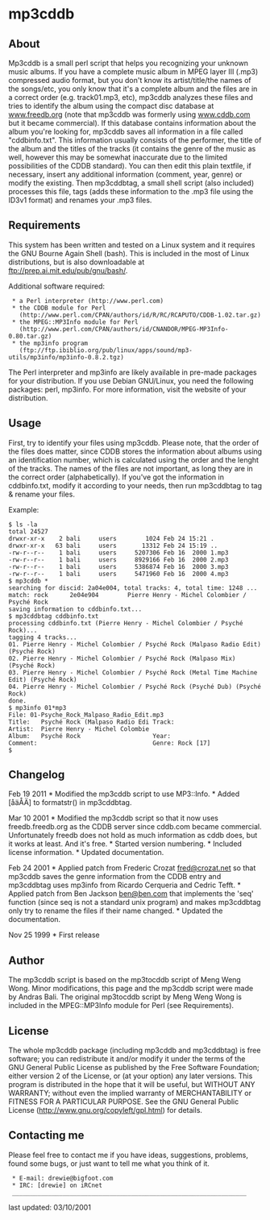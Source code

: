 
 # mp3cddb
   
## About
   Mp3cddb is a small perl script that helps you recognizing your unknown
   music albums. If you have a complete music album in MPEG layer III
   (.mp3) compressed audio format, but you don't know its
   artist/title/the names of the songs/etc, you only know that it's a
   complete album and the files are in a correct order (e.g. track01.mp3,
   etc), mp3cddb analyzes these files and tries to identify the album
   using the compact disc database at www.freedb.org (note that
   mp3cddb was formerly using www.cddb.com but it became commercial).
   If this database contains information about the album you're looking
   for, mp3cddb saves all information in a file called "cddbinfo.txt".
   This information usually consists of the performer, the title of the
   album and the titles of the tracks (it contains the genre of the music
   as well, however this may be somewhat inaccurate due to the limited
   possibilities of the CDDB standard). You can then edit this plain
   textfile, if necessary, insert any additional information (comment,
   year, genre) or modify the existing. Then mp3cddbtag, a small shell
   script (also included) processes this file, tags (adds these
   information to the .mp3 file using the ID3v1 format) and renames your
   .mp3 files.
   
## Requirements
   This system has been written and tested on a Linux system and it
   requires the GNU Bourne Again Shell (bash). This is included in the
   most of Linux distributions, but is also downloadable at
   ftp://prep.ai.mit.edu/pub/gnu/bash/.
   
   Additional software required:
   
     * a Perl interpreter (http://www.perl.com)
     * the CDDB module for Perl
       (http://www.perl.com/CPAN/authors/id/R/RC/RCAPUTO/CDDB-1.02.tar.gz)
     * the MPEG::MP3Info module for Perl
       (http://www.perl.com/CPAN/authors/id/CNANDOR/MPEG-MP3Info-0.80.tar.gz)
     * the mp3info program
       (ftp://ftp.ibiblio.org/pub/linux/apps/sound/mp3-utils/mp3info/mp3info-0.8.2.tgz)
       
   The Perl interpreter and mp3info are likely available in pre-made
   packages for your distribution. If you use Debian GNU/Linux, you need
   the following packages: perl, mp3info. For more information, visit the
   website of your distribution.
   
## Usage
   First, try to identify your files using mp3cddb. Please note, that the
   order of the files does matter, since CDDB stores the information
   about albums using an identification number, which is calculated using
   the order and the lenght of the tracks. The names of the files are not
   important, as long they are in the correct order (alphabetically). If
   you've got the information in cddbinfo.txt, modify it according to
   your needs, then run mp3cddbtag to tag & rename your files.
   
   Example:
   ```
   $ ls -la
   total 24527
   drwxr-xr-x    2 bali     users        1024 Feb 24 15:21 .
   drwxr-xr-x   63 bali     users       13312 Feb 24 15:19 ..
   -rw-r--r--    1 bali     users     5207306 Feb 16  2000 1.mp3
   -rw-r--r--    1 bali     users     8929166 Feb 16  2000 2.mp3
   -rw-r--r--    1 bali     users     5386874 Feb 16  2000 3.mp3
   -rw-r--r--    1 bali     users     5471960 Feb 16  2000 4.mp3
   $ mp3cddb *
   searching for discid: 2a04e004, total tracks: 4, total time: 1248 ...
   match: rock      2e04e904        Pierre Henry - Michel Colombier / Psyché Rock
   saving information to cddbinfo.txt...
   $ mp3cddbtag cddbinfo.txt
   processing cddbinfo.txt (Pierre Henry - Michel Colombier / Psyché Rock)...
   tagging 4 tracks...
   01. Pierre Henry - Michel Colombier / Psyché Rock (Malpaso Radio Edit) (Psyché Rock)
   02. Pierre Henry - Michel Colombier / Psyché Rock (Malpaso Mix) (Psyché Rock)
   03. Pierre Henry - Michel Colombier / Psyché Rock (Metal Time Machine Edit) (Psyché Rock)
   04. Pierre Henry - Michel Colombier / Psyché Rock (Psyché Dub) (Psyché Rock)
   done.
   $ mp3info 01*mp3
   File: 01-Psyche_Rock_Malpaso_Radio_Edit.mp3
   Title:   Psyché Rock (Malpaso Radio Edi Track:
   Artist:  Pierre Henry - Michel Colombie
   Album:   Psyché Rock                    Year:
   Comment:                                Genre: Rock [17]
   $
   ```
## Changelog
   Feb 19 2011
     * Modified the mp3cddb script to use MP3::Info.
     * Added [åäÅÄ] to formatstr() in mp3cddbtag.
     
   Mar 10 2001
     * Modified the mp3cddb script so that it now uses freedb.freedb.org
       as the CDDB server since cddb.com became commercial. Unfortunately
       freedb does not hold as much information as cddb does, but it
       works at least. And it's free.
     * Started version numbering.
     * Included license information.
     * Updated documentation.
       
   Feb 24 2001
     * Applied patch from Frederic Crozat <fred@crozat.net> so that mp3cddb saves the
       genre information from the CDDB entry and mp3cddbtag uses mp3info
       from Ricardo Cerqueria and Cedric Tefft.
     * Applied patch from Ben Jackson <ben@ben.com> that implements the 'seq'
       function (since seq is not a standard unix program) and makes
       mp3cddbtag only try to rename the files if their name changed.
     * Updated the documentation.
       
   Nov 25 1999
     * First release
   
## Author
   The mp3cddb script is based on the mp3tocddb script of Meng Weng Wong.
   Minor modifications, this page and the mp3cddb script were made by
   Andras Bali. The original mp3tocddb script by Meng Weng Wong is
   included in the MPEG::MP3Info module for Perl (see Requirements).
   
## License
   The whole mp3cddb package (including mp3cddb and mp3cddbtag) is free
   software; you can redistribute it and/or modify it under the terms of
   the GNU General Public License as published by the Free Software
   Foundation; either version 2 of the License, or (at your option) any
   later versions. This program is distributed in the hope that it will
   be useful, but WITHOUT ANY WARRANTY; without even the implied warranty
   of MERCHANTABILITY or FITNESS FOR A PARTICULAR PURPOSE. See the
   GNU General Public License (http://www.gnu.org/copyleft/gpl.html)
   for details.
   
## Contacting me
   Please feel free to contact me if you have ideas, suggestions,
   problems, found some bugs, or just want to tell me what you think of
   it.
   
     * E-mail: drewie@bigfoot.com
     * IRC: [drewie] on iRCnet
     _________________________________________________________________
   
   last updated: 03/10/2001

